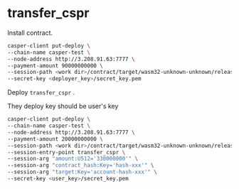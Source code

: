 # transfer_cspr

Install contract.

```bash
casper-client put-deploy \
--chain-name casper-test \
--node-address http://3.208.91.63:7777 \
--payment-amount 90000000000 \
--session-path <work dir>/contract/target/wasm32-unknown-unknown/release/contract.wasm \
--secret-key <deployer_key>/secret_key.pem 
```

Deploy `transfer_cspr` . 

They deploy key should be user's key
```bash
casper-client put-deploy \
--chain-name casper-test \
--node-address http://3.208.91.63:7777 \
--payment-amount 20000000000 \
--session-path <work dir>/contract/target/wasm32-unknown-unknown/release/transfer_cspr.wasm \
--session-entry-point transfer_cspr \
--session-arg "amount:U512='330000000'" \
--session-arg "contract_hash:Key='hash-xxx'" \
--session-arg "target:Key='account-hash-xxx'" \
--secret-key <user_key>/secret_key.pem 
```